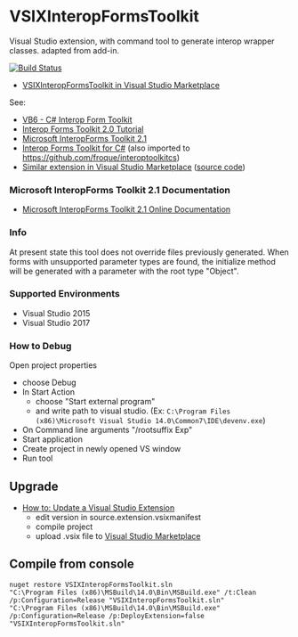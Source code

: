 # VSIXInteropFormsToolkit
Visual Studio extension, with command tool to generate interop wrapper classes. adapted from add-in.

[![Build Status](https://froque.visualstudio.com/VSIXInteropFormsToolkit/_apis/build/status/VSIXInteropFormsToolkit-.NET%20Desktop-CI?branchName=master)](https://froque.visualstudio.com/VSIXInteropFormsToolkit/_build/latest?definitionId=1&branchName=master)

 * [VSIXInteropFormsToolkit in Visual Studio Marketplace](https://marketplace.visualstudio.com/items?itemName=filiperoque.VSIXInteropFormsToolkit) 

See:

 * [VB6 - C# Interop Form Toolkit](http://www.codeproject.com/Articles/15690/VB-C-Interop-Form-Toolkit)
 * [Interop Forms Toolkit 2.0 Tutorial](http://www.codeproject.com/Articles/18954/Interop-Forms-Toolkit-Tutorial)
 * [Microsoft InteropForms Toolkit 2.1](https://www.microsoft.com/en-us/download/details.aspx?id=3264)
 * [Interop Forms Toolkit for C#](https://interoptoolkitcs.codeplex.com) (also imported to https://github.com/froque/interoptoolkitcs)
 * [Similar extension in Visual Studio Marketplace](https://marketplace.visualstudio.com/items?itemName=MiguelLe.MicrosoftInteropFormToolsInteropFormProxyGenerator) ([source code](https://github.com/hurcane/Microsoft.InteropFormTools.InteropFormProxyGenerator))

### Microsoft InteropForms Toolkit 2.1 Documentation

* [Microsoft InteropForms Toolkit 2.1 Online Documentation](http://froque.github.io/VSIXInteropFormsToolkit/)

### Info
At present state this tool does not override files previously generated. 
When forms with unsupported parameter types are found, the initialize method will be generated with a parameter with the root type "Object".

### Supported Environments

 * Visual Studio 2015
 * Visual Studio 2017

### How to Debug 

Open project properties
- choose Debug
- In Start Action 
	- choose "Start external program"
	- and write path to visual studio. (Ex: `C:\Program Files (x86)\Microsoft Visual Studio 14.0\Common7\IDE\devenv.exe`)
- On Command line arguments "/rootsuffix Exp"
- Start application
- Create project in newly opened VS window
- Run tool


## Upgrade
 * [How to: Update a Visual Studio Extension](https://msdn.microsoft.com/en-us/library/dd997169.aspx)
   * edit version in source.extension.vsixmanifest
   * compile project
   * upload .vsix file to [Visual Studio Marketplace](https://visualstudiogallery.msdn.microsoft.com/)
 
## Compile from console
	nuget restore VSIXInteropFormsToolkit.sln
	"C:\Program Files (x86)\MSBuild\14.0\Bin\MSBuild.exe" /t:Clean /p:Configuration=Release "VSIXInteropFormsToolkit.sln"
	"C:\Program Files (x86)\MSBuild\14.0\Bin\MSBuild.exe" /p:Configuration=Release /p:DeployExtension=false "VSIXInteropFormsToolkit.sln"
